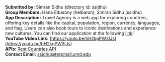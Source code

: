 **Submitted by:** Simran Sidhu (directory id: ssidhu)  
**Group Members:** Hana Elbarony (helbaron), Simran Sidhu (ssidhu)  
**App Description:** Travel Agency is a web app for exploring countries, offering key details like the capital, population, region, currency, languages, and flag. Users can also book tours to iconic destinations and experience new cultures. You can find our application at the following [link](https://cmsc335-finalproject-elbarony-sidhu.onrender.com/)!  
**YouTube Video Link:** [https://youtu.be/hH2kgPW3IJs](https://youtu.be/hH2kgPW3IJs)  
**APIs:** [Rest Countries API](https://restcountries.com/v3.1/all)  
**Contact Email:** ssidhu@terpmail.umd.edu
